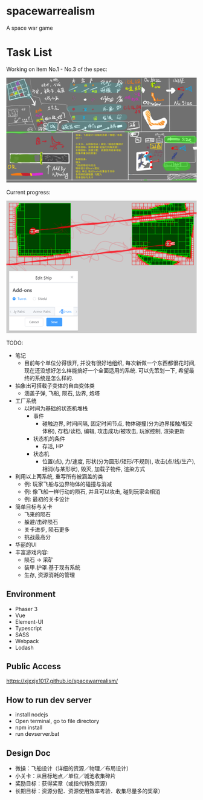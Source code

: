 # spacewarrealism
A space war game

# Task List

Working on item No.1 - No.3 of the spec:

![Specification](/assets/spec/实派宇宙V.png "Specification")

Current progress:

![Progress](/assets/spec/2019-04-13.16-12-52.png "Progress")

TODO:
* 笔记
	* 目前每个单位分得很开, 并没有很好地组织, 每次新做一个东西都很花时间, 现在还没想好怎么样能搞好一个全面适用的系统. 可以先策划一下, 希望最终的系统是怎么样的.
* 抽象出可搭载子变体的自由变体类
	* 涵盖子弹, 飞船, 陨石, 边界, 炮塔
* 工厂系统
	* 以时间为基础的状态机堆栈
		* 事件
			* 碰触边界, 时间间隔, 固定时间节点, 物体碰撞(分为边界接触/相交体积), 存档/读档, 编辑, 攻击成功/被攻击, 玩家控制, 渲染更新
		* 状态机的条件
			* 存活, HP
		* 状态机
			* 位置(点), 力/速度, 形状(分为圆形/矩形/不规则), 攻击(点/线/生产), 相消(与某形状), 毁灭, 加载子物件, 渲染方式
* 利用以上两系统, 重写所有被涵盖的类
	* 例: 玩家飞船与边界物体的碰撞与消减
	* 例: 像飞船一样行动的陨石, 并且可以攻击, 碰到玩家会相消
	* 例: 最初的关卡设计
* 简单目标与关卡
	* 飞来的陨石
	* 躲避/击碎陨石
	* 关卡进步, 陨石更多
	* 挑战最高分
* 华丽的UI
* 丰富游戏内容:
	* 陨石 -> 采矿
	* 装甲.护罩.基于现有系统
	* 生存, 资源消耗的管理

## Environment

* Phaser 3 		
* Vue
* Element-UI
* Typescript 	
* SASS	
* Webpack 			
* Lodash

## Public Access
https://xjxxjx1017.github.io/spacewarrealism/

## How to run dev server

* install nodejs
* Open terminal, go to file directory
* npm install
* run devserver.bat

## Design Doc
* 微操：飞船设计（详细的资源／物理／布局设计）
* 小关卡：从目标地点／单位／城池收集碎片
* 奖励目标：获得奖章（或指代特殊资源）
* 长期目标：资源分配．资源使用效率考验．收集尽量多的奖章）
